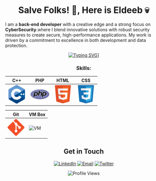 <h1 align= "center"><b>Salve Folks! 👾, Here is Eldeeb 💀</b></h1>

I am a **back-end developer** with a creative edge and a strong focus on **CyberSecurity**.where I blend innovative solutions with robust security measures to create secure, high-performance applications. My work is driven by a commitment to excellence in both development and data protection.


<div align= "center">

[![Typing SVG](https://readme-typing-svg.demolab.com?font=Aref+Ruqaa&size=40&pause=1000&color=F70D0D&width=435&lines=%D8%A7%D9%84%D8%AF%D9%8A%D8%A8)](https://git.io/typing-svg)]


</div>

<div align= "center">


### Skills:
| C++ | PHP | HTML | CSS |
|----------|----------|----------|----------|
| <img src="https://github.com/devicons/devicon/blob/master/icons/cplusplus/cplusplus-original.svg" title="C++" alt="C++" width="60" height="60"/> | <img src="https://github.com/devicons/devicon/blob/master/icons/php/php-original.svg" title="PHP" alt="PHP" width="60" height="60"/> | <img src="https://github.com/devicons/devicon/blob/master/icons/html5/html5-original.svg" title="HTML" alt="HTML" width="60" height="60"/> | <img src="https://github.com/devicons/devicon/blob/master/icons/css3/css3-original.svg" title="CSS" alt="CSS" width="60" height="60"/> |



| Git | VM Box |
|----------|----------|
| <img src="https://github.com/devicons/devicon/blob/master/icons/git/git-original.svg" title="Git" alt="Git" width="55" height="55"/> |<img src="https://banner2.cleanpng.com/20190501/xvt/kisspng-computer-icons-virtualbox-portable-network-graphic-virtualbox-icon-of-line-style-available-in-svg-5cca247f73f9e3.6112721115567514874751.jpg" title="VM" alt="VM" width="55" height="55"/>|



## Get in Touch
[![LinkedIn](https://img.shields.io/badge/LinkedIn-0077B5?style=for-the-badge&logo=linkedin&logoColor=white)](https://www.linkedin.com/in/eldeeb0x/)
[![Email](https://img.shields.io/badge/Email-D14836?style=for-the-badge&logo=gmail&logoColor=white)](mailto:ziadehab.dev@gmail.com)
[![Twitter](https://img.shields.io/badge/Twitter-1DA1F2?style=for-the-badge&logo=twitter&logoColor=white)](https://x.com/eldeeb0x)

![Profile Views](https://komarev.com/ghpvc/?username=Mohamedselim2&color=brightgreen)


